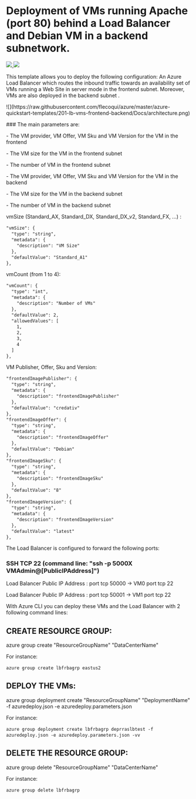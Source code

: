 # Deployment of <N> VMs running Apache (port 80) behind a Load Balancer and <M> Debian VM in a backend subnetwork.

<a href="https://portal.azure.com/#create/Microsoft.Template/uri/https%3A%2F%2Fraw.githubusercontent.com%2Fflecoqui%2Fazure%2Fmaster%2Fazure-quickstart-templates%2F201-lb-vms-frontend-backend%2Fazuredeploy.json" target="_blank">
    <img src="http://azuredeploy.net/deploybutton.png"/>
</a>
<a href="http://armviz.io/#/?load=https%3A%2F%2Fraw.githubusercontent.com%2Fflecoqui%2Fazure%2F%2Fmaster%2Fazure-quickstart-templates%2F201-lb-vms-frontend-backend%2Fazuredeploy.json" target="_blank">
    <img src="http://armviz.io/visualizebutton.png"/>
</a>


This template allows you to deploy the following configuration:
An Azure Load Balancer which routes the inbound traffic towards an availability set of VMs running a Web Site in server mode in the frontend subnet.
Moreover, VMs are also deployed in the backend subnet .
</p>
![](https://raw.githubusercontent.com/flecoqui/azure/master/azure-quickstart-templates/201-lb-vms-frontend-backend/Docs/architecture.png)
</p>
### The main parameters are:</p>
- The VM provider, VM Offer, VM Sku and VM Version for the VM in the frontend</p>
- The VM size for the VM in the frontend subnet</p>
- The number of VM in the frontend subnet</p>
- The VM provider, VM Offer, VM Sku and VM Version for the VM in the backend</p>
- The VM size for the VM in the backend subnet</p>
- The number of VM in the backend subnet</p>
</p>


vmSize (Standard_AX, Standard_DX, Standard_DX_v2, Standard_FX, ...) : 

    "vmSize": {
      "type": "string",
      "metadata": {
        "description": "VM Size"
      },
      "defaultValue": "Standard_A1"
    },

vmCount (from 1 to 4): 

    "vmCount": {
      "type": "int",
      "metadata": {
        "description": "Number of VMs"
      },
      "defaultValue": 2,
      "allowedValues": [
        1,
        2,
        3,
        4
      ]
    },

VM Publisher, Offer, Sku and Version:

    "frontendImagePublisher": {
      "type": "string",
      "metadata": {
        "description": "frontendImagePublisher"
      },
      "defaultValue": "credativ"
    },
    "frontendImageOffer": {
      "type": "string",
      "metadata": {
        "description": "frontendImageOffer"
      },
      "defaultValue": "Debian"
    },
    "frontendImageSku": {
      "type": "string",
      "metadata": {
        "description": "frontendImageSku"
      },
      "defaultValue": "8"
    },
    "frontendImageVersion": {
      "type": "string",
      "metadata": {
        "description": "frontendImageVersion"
      },
      "defaultValue": "latest"
    },


The Load Balancer is configured to forward the following ports:
### SSH TCP 22 (command line: "ssh -p 5000X VMAdmin@[PublicIPAddress]")
Load Balancer Public IP Address : port tcp 50000   ->   VM0 port tcp 22</p>
Load Balancer Public IP Address : port tcp 50001   ->   VM1 port tcp 22</p>

With Azure CLI you can deploy these VMs and the Load Balancer with 2 following command lines:

## CREATE RESOURCE GROUP:
azure group create "ResourceGroupName" "DataCenterName"

For instance:

    azure group create lbfrbagrp eastus2

## DEPLOY THE VMs:
azure group deployment create "ResourceGroupName" "DeploymentName"  -f azuredeploy.json -e azuredeploy.parameters.json

For instance:

    azure group deployment create lbfrbagrp deprraslbtest -f azuredeploy.json -e azuredeploy.parameters.json -vv

## DELETE THE RESOURCE GROUP:
azure group delete "ResourceGroupName" "DataCenterName"

For instance:

    azure group delete lbfrbagrp 
